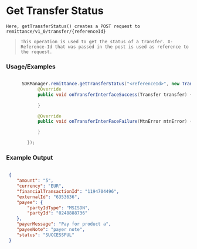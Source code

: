 
# Get Transfer Status

`Here, getTransferStatus() creates a POST request to remittance/v1_0/transfer/{referenceId}`

> `This operation is used to get the status of a transfer. X-Reference-Id that was passed in the post is used as reference to the request.`


### Usage/Examples


```java

      SDKManager.remittance.getTransferStatus("<referenceId>", new TransferStatusInterface() {
            @Override
            public void onTransferInterfaceSuccess(Transfer transfer) {
          
            }

            @Override
            public void onTransferInterFaceFailure(MtnError mtnError) {

            }

        });
```


### Example Output

```json
 
 {
 	"amount": "5",
 	"currency": "EUR",
 	"financialTransactionId": "1194704496",
 	"externalId": "6353636",
 	"payee": {
 		"partyIdType": "MSISDN",
 		"partyId": "0248888736"
 	},
 	"payerMessage": "Pay for product a",
 	"payeeNote": "payer note",
 	"status": "SUCCESSFUL"
 }
 

```


